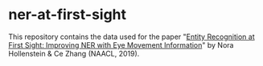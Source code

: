 # ner-at-first-sight
This repository contains the data used for the paper "[Entity Recognition at First Sight: Improving NER with Eye Movement Information](https://www.aclweb.org/anthology/N19-1001/)" by Nora Hollenstein &amp; Ce Zhang (NAACL, 2019).
